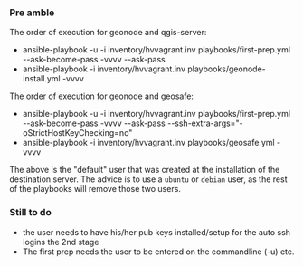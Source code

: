 ### Pre amble ###

The order of execution for geonode and qgis-server:

- ansible-playbook  -u <user> -i inventory/hvvagrant.inv playbooks/first-prep.yml --ask-become-pass -vvvv --ask-pass
- ansible-playbook  -i inventory/hvvagrant.inv playbooks/geonode-install.yml -vvvv


The order of execution for geonode and geosafe:

- ansible-playbook  -u <user> -i inventory/hvvagrant.inv playbooks/first-prep.yml --ask-become-pass -vvvv --ask-pass  --ssh-extra-args="-oStrictHostKeyChecking=no"
- ansible-playbook  -i inventory/hvvagrant.inv playbooks/geosafe.yml -vvvv


The __<user>__ above is the "default" user that was created at the
installation of the destination server. The advice is to use a `ubuntu` or `debian` user, as the rest of the playbooks will remove those two users.


### Still to do ###

- the user needs to have his/her pub keys installed/setup for the auto ssh logins the 2nd stage
- The first prep needs the user to be entered on the commandline (-u) etc.
